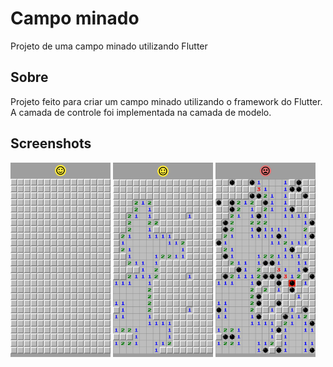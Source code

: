 # Campo minado

Projeto de uma campo minado utilizando Flutter

## Sobre

Projeto feito para criar um campo minado utilizando o framework do Flutter.
A camada de controle foi implementada na camada de modelo.

## Screenshots

<p float="left">
  <img src="screenshots/screenshot1.png" width="160" />
  <img src="screenshots/screenshot2.png" width="160" /> 
  <img src="screenshots/screenshot3.png" width="160" />
</p>
